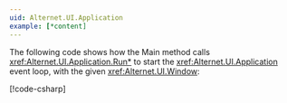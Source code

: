 ```yaml
---
uid: Alternet.UI.Application
example: [*content]
---
```

The following code shows how the Main method calls <xref:Alternet.UI.Application.Run*> to start the <xref:Alternet.UI.Application> event loop, with the given <xref:Alternet.UI.Window>:

[!code-csharp[](examples/Program.cs#class)]